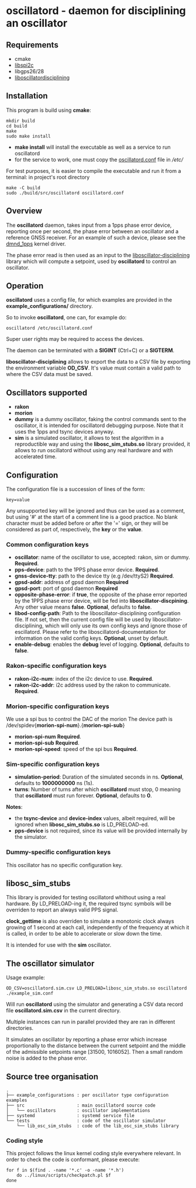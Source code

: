 # oscillatord - daemon for disciplining an oscillator

## Requirements

* cmake
* [libspi2c](ssh://git@bitbucket.org/spectracom/libspi2c)
* libgps26/28
* [liboscillatordisciplining](git@bitbucket.org:spectracom/disciplining-minipod.git)

## Installation

This program is build using **cmake**:

```
mkdir build
cd build
make
sudo make install
```

- **make install** will install the executable as well as a service to run oscillatord
- for the service to work, one must copy the [oscillatord.conf](./oscillatord.conf) file in */etc/*

For test purposes, it is easier to compile the executable and run it from a terminal:
in project's root directory
```
make -C build
sudo ./build/src/oscillatord oscillatord.conf
```


## Overview

The **oscillatord** daemon, takes input from a 1pps phase error device,
reporting once per second, the phase error between an oscillator and a reference
GNSS receiver.
For an example of such a device, please see the [dmnd_1pps][dmnd_1pps] kernel
driver.

The phase error read is then used as an input to the
[liboscillator-disciplining] library which will compute a setpoint, used by
**oscillatord** to control an oscillator.

## Operation

**oscillatord** uses a config file, for which examples are provided in the
**example_configurations/** directory.

So to invoke **oscillatord**, one can, for example do:

    oscillatord /etc/oscillatord.conf

Super user rights may be required to access the devices.

The daemon can be terminated with a **SIGINT** (Ctrl+C) or a **SIGTERM**.

**liboscillator-disciplining** allows to export the data to a CSV file by
exporting the environment variable **OD_CSV**.
It's value must contain a valid path to where the CSV data must be saved.

## Oscillators supported

* **rakon**
* **morion**
* **dummy** is a dummy oscillator, faking the control commands sent to the
oscillator, it is intended for oscillatord debugging purpose.
Note that it uses the 1pps and tsync devices anyway.
* **sim** is a simulated oscillator, it allows to test the algorithm in a
reproductible way and using the **libosc_sim_stubs.so** library provided, it
allows to run oscillatord without using any real hardware and with accelerated
time.

## Configuration

The configuration file is a succession of lines of the form:

    key=value

Any unsupported key will be ignored and thus can be used as a comment, but using
'#' at the start of a comment line is a good practice.
No blank character must be added before or after the '=' sign, or they will be
considered as part of, respectively, the **key** or the **value**.

### Common configuration keys

* **oscillator**: name of the oscillator to use, accepted: rakon, sim or dummy.
**Required**.
* **pps-device**: path to the 1PPS phase error device.
**Required**.
* **gnss-device-tty**: path to the device tty (e.g /dev/ttyS2)
**Required**.
* **gpsd-addr**: address of gpsd daemon
**Required**
* **gpsd-port**: port of gpsd daemon
**Required**
* **opposite-phase-error**: if **true**, the opposite of the phase error
reported by the 1PPS phase error device, will be fed into
**liboscillator-discpining**.
Any other value means **false**.
**Optional**, defaults to **false**.
* **libod-config-path**: Path to the liboscillator-disciplining configuration
file.
If not set, then the current config file will be used by
liboscillator-disciplining, which will only use its own config keys and ignore
those of escillatord.
Please refer to the liboscillatord-documentation for information on the valid
config keys.
**Optional**, unset by default.
* **enable-debug**: enables the **debug** level of logging.
**Optional**, defaults to **false**.

### Rakon-specific configuration keys

* **rakon-i2c-num**: index of the i2c device to use.
**Required**.
* **rakon-i2c-addr**: i2c address used by the rakon to communicate.
**Required**.

### Morion-specific configuration keys

We use a spi bus to control the DAC of the morion
The device path is /dev/spidev{**morion-spi-num**}.{**morion-spi-sub**}

* **morion-spi-num**
**Required**.
* **morion-spi-sub**
**Required**.
* **morion-spi-speed**: speed of the spi bus
**Required**.

### Sim-specific configuration keys

* **simulation-period**: Duration of the simulated seconds in ns.
**Optional**, defaults to **1000000000** ns (1s).
* **turns**: Number of turns after which **oscillatord** must stop, 0 meaning
that **oscillatord** must run forever.
**Optional**, defaults to **0**.

**Notes**:
 * the **tsync-device** and **device-index** values, albeit required,
will be ignored when **libosc_sim_stubs.so** is LD\_PRELOAD-ed.
 * **pps-device** is not required, since its value will be provided internally
 by the simulator.


### Dummy-specific configuration keys

This oscillator has no specific configuration key.

## libosc_sim_stubs

This library is provided for testing oscillatord whithout using a real hardware.
By LD\_PRELOAD-ing it, the required tsync symbols will be overriden to report an
always valid PPS signal.

**clock_gettime** is also overriden to simulate a monotonic clock always growing
of 1 second at each call, independently of the frequency at which it is called,
in order to be able to accelerate or slow down the time.

It is intended for use with the **sim** oscillator.

## The oscillator simulator

Usage example:

    OD_CSV=oscillatord.sim.csv LD_PRELOAD=libosc_sim_stubs.so oscillatord ./example_sim.conf

Will run **oscillatord** using the simulator and generating a CSV data record
file **oscillatord.sim.csv** in the current directory.

Multiple instances can run in parallel provided they are ran in different
directories.

It simulates an oscillator by reporting a phase error which increase
proportionally to the distance between the current setpoint and the middle of
the admissible setpoints range [31500, 1016052].
Then a small random noise is added to the phase error.

## Source tree organisation

    .
    ├── example_configurations : per oscillator type configuration examples
    ├── src                    : main oscillatord source code
    │   └── oscillators        : oscillator implementations
    ├── systemd                : systemd service file
    └── tests                  : code of the oscillator simulator
        └── lib_osc_sim_stubs  : code of the lib_osc_sim_stubs library

### Coding style

This project follows the linux kernel coding style everywhere relevant.
In order to check the code is conformant, please execute:

    for f in $(find . -name '*.c' -o -name '*.h')
        do ../linux/scripts/checkpatch.pl $f
    done


[dmnd_1pps]: https://bitbucket.org/spectracom/dmnd-1pps-phase-module/src/master/
[liboscillator-disciplining]: https://bitbucket.org/spectracom/disciplining-lqr/src/master/

